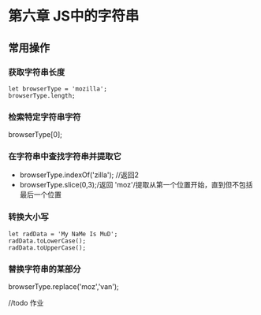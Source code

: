 # 第六章 JS中的字符串

## 常用操作

### 获取字符串长度
```
let browserType = 'mozilla';
browserType.length;
```
### 检索特定字符串字符
browserType[0];

### 在字符串中查找字符串并提取它
- browserType.indexOf('zilla'); //返回2
- browserType.slice(0,3);/返回 'moz'/提取从第一个位置开始，直到但不包括最后一个位置

### 转换大小写
```
let radData = 'My NaMe Is MuD';
radData.toLowerCase();
radData.toUpperCase();
```

### 替换字符串的某部分
browserType.replace('moz','van');

//todo 作业


